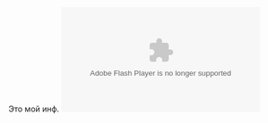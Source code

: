 Это мой инф.
<embed height="188" width="355" bgcolor="#ffffff" name="vishnu" src="http://iii.ru/static/Vishnu3.swf" wmode="window" flashvars="uuid=19154694-fd07-4bb8-972b-4fc447caaec3&disableRuOverride=1&home=5ae58c01288cfd80043b2449d6cc4f28&skin_color=0xEBFFC0&vertical_layout=0" type="application/x-shockwave-flash" quality="high" style=""></embed>
